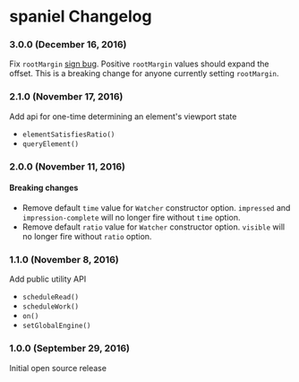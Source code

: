 # spaniel Changelog

### 3.0.0 (December 16, 2016)

Fix `rootMargin` [sign bug](https://github.com/linkedin/spaniel/issues/24). Positive `rootMargin` values should expand the offset. This is a breaking change for anyone currently setting `rootMargin`.

### 2.1.0 (November 17, 2016)

Add api for one-time determining an element's viewport state

* `elementSatisfiesRatio()`
* `queryElement()`

### 2.0.0 (November 11, 2016)

#### Breaking changes

* Remove default `time` value for `Watcher` constructor option. `impressed` and `impression-complete` will no longer fire without `time` option.
* Remove default `ratio` value for `Watcher` constructor option. `visible` will no longer fire without `ratio` option.

### 1.1.0 (November 8, 2016)

Add public utility API

* `scheduleRead()`
* `scheduleWork()`
* `on()`
* `setGlobalEngine()`

### 1.0.0 (September 29, 2016)

Initial open source release

